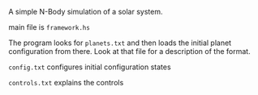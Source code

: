 A simple N-Body simulation of a solar system.

main file is `framework.hs`

The program looks for `planets.txt` and then loads the initial planet configuration from there. Look at that file for a description of the format.

`config.txt` configures initial configuration states

`controls.txt` explains the controls


